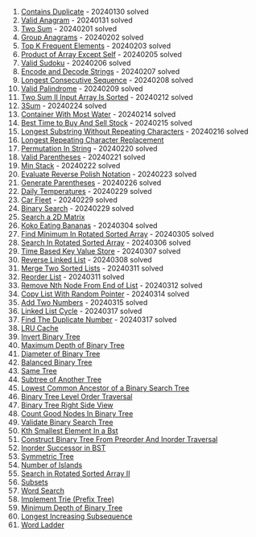 1. [Contains Duplicate](https://leetcode.com/problems/contains-duplicate/) - 20240130 solved
2. [Valid Anagram](https://leetcode.com/problems/valid-anagram/) - 20240131 solved
3. [Two Sum](https://leetcode.com/problems/two-sum/) - 20240201 solved
4. [Group Anagrams](https://leetcode.com/problems/group-anagrams/) - 20240202 solved
5. [Top K Frequent Elements](https://leetcode.com/problems/top-k-frequent-elements/) - 20240203 solved
6. [Product of Array Except Self](https://leetcode.com/problems/product-of-array-except-self/) - 20240205 solved
7. [Valid Sudoku](https://leetcode.com/problems/valid-sudoku/) - 20240206 solved
8. [Encode and Decode Strings](https://leetcode.com/problems/encode-and-decode-strings/) - 20240207 solved
9. [Longest Consecutive Sequence](https://leetcode.com/problems/longest-consecutive-sequence/) - 20240208 solved
10. [Valid Palindrome](https://leetcode.com/problems/valid-palindrome/) - 20240209 solved
11. [Two Sum II Input Array Is Sorted](https://leetcode.com/problems/two-sum-ii-input-array-is-sorted/) - 20240212 solved
12. [3Sum](https://leetcode.com/problems/3sum/) - 20240224 solved
13. [Container With Most Water](https://leetcode.com/problems/container-with-most-water/) - 20240214 solved
14. [Best Time to Buy And Sell Stock](https://leetcode.com/problems/best-time-to-buy-and-sell-stock/) - 20240215 solved
15. [Longest Substring Without Repeating Characters](https://leetcode.com/problems/longest-substring-without-repeating-characters/) - 20240216 solved
16. [Longest Repeating Character Replacement](https://leetcode.com/problems/longest-repeating-character-replacement/)
17. [Permutation In String](https://leetcode.com/problems/permutation-in-string/) - 20240220 solved
18. [Valid Parentheses](https://leetcode.com/problems/valid-parentheses/) - 20240221 solved
19. [Min Stack](https://leetcode.com/problems/min-stack/) - 20240222 solved
20. [Evaluate Reverse Polish Notation](https://leetcode.com/problems/evaluate-reverse-polish-notation/) - 20240223 solved
21. [Generate Parentheses](https://leetcode.com/problems/generate-parentheses/) - 20240226 solved
22. [Daily Temperatures](https://leetcode.com/problems/daily-temperatures/) - 20240229 solved
23. [Car Fleet](https://leetcode.com/problems/car-fleet/) - 20240229 solved
24. [Binary Search](https://leetcode.com/problems/binary-search/) - 20240229 solved
25. [Search a 2D Matrix](https://leetcode.com/problems/search-a-2d-matrix/)
26. [Koko Eating Bananas](https://leetcode.com/problems/koko-eating-bananas/) - 20240304 solved
27. [Find Minimum In Rotated Sorted Array](https://leetcode.com/problems/find-minimum-in-rotated-sorted-array/) - 20240305 solved
28. [Search In Rotated Sorted Array](https://leetcode.com/problems/search-in-rotated-sorted-array/) - 20240306 solved
29. [Time Based Key Value Store](https://leetcode.com/problems/time-based-key-value-store/) - 20240307 solved
30. [Reverse Linked List](https://leetcode.com/problems/reverse-linked-list/) - 20240308 solved
31. [Merge Two Sorted Lists](https://leetcode.com/problems/merge-two-sorted-lists/) - 20240311 solved
32. [Reorder List](https://leetcode.com/problems/reorder-list/) - 20240311 solved
33. [Remove Nth Node From End of List](https://leetcode.com/problems/remove-nth-node-from-end-of-list/) - 20240312 solved
34. [Copy List With Random Pointer](https://leetcode.com/problems/copy-list-with-random-pointer/)  - 20240314 solved
35. [Add Two Numbers](https://leetcode.com/problems/add-two-numbers/) - 20240315 solved
36. [Linked List Cycle](https://leetcode.com/problems/linked-list-cycle/) - 20240317 solved
37. [Find The Duplicate Number](https://leetcode.com/problems/find-the-duplicate-number/) - 20240317 solved
38. [LRU Cache](https://leetcode.com/problems/lru-cache/)
39. [Invert Binary Tree](https://leetcode.com/problems/invert-binary-tree/)
40. [Maximum Depth of Binary Tree](https://leetcode.com/problems/maximum-depth-of-binary-tree/)
41. [Diameter of Binary Tree](https://leetcode.com/problems/diameter-of-binary-tree/)
42. [Balanced Binary Tree](https://leetcode.com/problems/balanced-binary-tree/)
43. [Same Tree](https://leetcode.com/problems/same-tree/)
44. [Subtree of Another Tree](https://leetcode.com/problems/subtree-of-another-tree/)
45. [Lowest Common Ancestor of a Binary Search Tree](https://leetcode.com/problems/lowest-common-ancestor-of-a-binary-search-tree/)
46. [Binary Tree Level Order Traversal](https://leetcode.com/problems/binary-tree-level-order-traversal/)
47. [Binary Tree Right Side View](https://leetcode.com/problems/binary-tree-right-side-view/)
48. [Count Good Nodes In Binary Tree](https://leetcode.com/problems/count-good-nodes-in-binary-tree/)
49. [Validate Binary Search Tree](https://leetcode.com/problems/validate-binary-search-tree/)
50. [Kth Smallest Element In a Bst](https://leetcode.com/problems/kth-smallest-element-in-a-bst/)
51. [Construct Binary Tree From Preorder And Inorder Traversal](https://leetcode.com/problems/construct-binary-tree-from-preorder-and-inorder-traversal/)
52. [Inorder Successor in BST](https://leetcode.com/problems/inorder-successor-in-bst/)
53. [Symmetric Tree](https://leetcode.com/problems/symmetric-tree/)
54. [Number of Islands](https://leetcode.com/problems/number-of-islands/)
55. [Search in Rotated Sorted Array II](https://leetcode.com/problems/search-in-rotated-sorted-array-ii/)
56. [Subsets](https://leetcode.com/problems/subsets/)
57. [Word Search](https://leetcode.com/problems/word-search/)
58. [Implement Trie (Prefix Tree)](https://leetcode.com/problems/implement-trie-prefix-tree/)
59. [Minimum Depth of Binary Tree](https://leetcode.com/problems/minimum-depth-of-binary-tree/)
60. [Longest Increasing Subsequence](https://leetcode.com/problems/longest-increasing-subsequence/)
61. [Word Ladder](https://leetcode.com/problems/word-ladder/)
